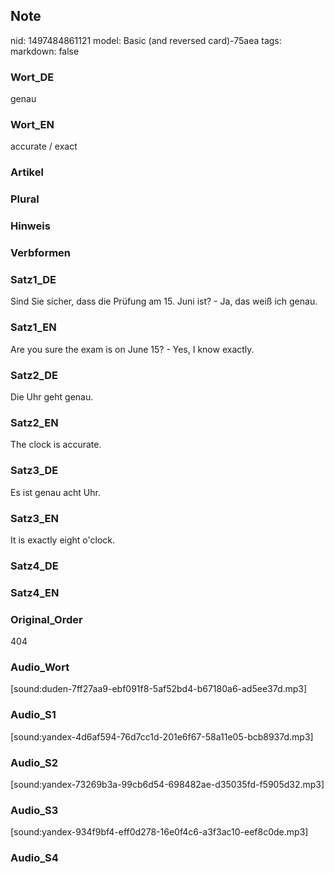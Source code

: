 ## Note
nid: 1497484861121
model: Basic (and reversed card)-75aea
tags: 
markdown: false

### Wort_DE
genau

### Wort_EN
accurate / exact

### Artikel


### Plural


### Hinweis


### Verbformen


### Satz1_DE
Sind Sie sicher, dass die Prüfung am 15. Juni ist? - Ja, das weiß ich genau.

### Satz1_EN
Are you sure the exam is on June 15? - Yes, I know exactly.

### Satz2_DE
Die Uhr geht genau.

### Satz2_EN
The clock is accurate.

### Satz3_DE
Es ist genau acht Uhr.

### Satz3_EN
It is exactly eight o'clock.

### Satz4_DE


### Satz4_EN


### Original_Order
404

### Audio_Wort
[sound:duden-7ff27aa9-ebf091f8-5af52bd4-b67180a6-ad5ee37d.mp3]

### Audio_S1
[sound:yandex-4d6af594-76d7cc1d-201e6f67-58a11e05-bcb8937d.mp3]

### Audio_S2
[sound:yandex-73269b3a-99cb6d54-698482ae-d35035fd-f5905d32.mp3]

### Audio_S3
[sound:yandex-934f9bf4-eff0d278-16e0f4c6-a3f3ac10-eef8c0de.mp3]

### Audio_S4

